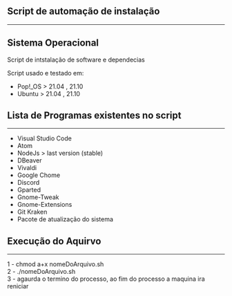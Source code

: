 ## Script de automação de instalação

---

## Sistema Operacional

Script de intstalação de software e dependecias

Script usado e testado em:

- Pop!\_OS > 21.04 , 21.10
- Ubuntu > 21.04 , 21.10

## Lista de Programas existentes no script

---

- Visual Studio Code
- Atom
- NodeJs > last version (stable)
- DBeaver
- Vivaldi
- Google Chome
- Discord
- Gparted
- Gnome-Tweak
- Gnome-Extensions
- Git Kraken
- Pacote de atualização do sistema

## Execução do Aquirvo

---

1 - chmod a+x nomeDoArquivo.sh <br>
2 - ./nomeDoArquivo.sh <br>
3 - agaurda o termino do processo, ao fim do processo a maquina ira reniciar
